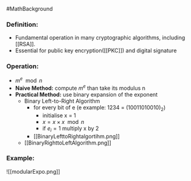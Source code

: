 #MathBackground 
### Definition:
- Fundamental operation in many cryptographic algorithms, including [[RSA]].
- Essential for public key encryption([[PKC]]) and digital signature 
### Operation: 
- $m^e\mod n$
- **Naive Method:** compute $m^e$ than take its modulus n
- **Practical Method:** use binary expansion of the exponent
	- Binary Left-to-Right Algorithm
		- for every bit of e (e example: 1234 = $(10011010010)_2$)
			- initialise x = 1
			- $x = x \times x\mod n$
			- if $e_i = 1$ multiply x by 2
		- [[BinaryLefttoRightalgortihm.png]]
	- [[BinaryRighttoLeftAlgorithm.png]]
### Example:
![[modularExpo.png]]